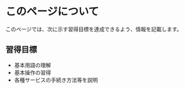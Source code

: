 # このページについて

このページでは、次に示す習得目標を達成できるよう、情報を記載します。

## 習得目標

  * 基本用語の理解
  * 基本操作の習得
  * 各種サービスの手続き方法等を説明
